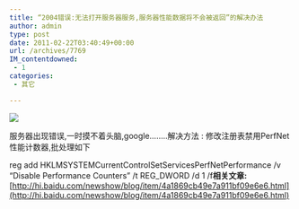 ```yaml
---
title: “2004错误:无法打开服务器服务,服务器性能数据将不会被返回”的解决办法
author: admin
type: post
date: 2011-02-22T03:40:49+00:00
url: /archives/7769
IM_contentdowned:
 - 1
categories:
 - 其它

---
```

[![](https://blogstatic.haohtml.com//uploads/2023/09/c08446b4c04fd36b8ad4b2df.jpg)][1]

服务器出现错误,一时摸不着头脑,google……..解决方法 : 修改注册表禁用PerfNet性能计数器,批处理如下

reg add HKLMSYSTEMCurrentControlSetServicesPerfNetPerformance /v “Disable Performance Counters” /t REG_DWORD /d 1 /f**相关文章:**[http://hi.baidu.com/newshow/blog/item/4a1869cb49e7a911bf09e6e6.html](http://hi.baidu.com/newshow/blog/item/4a1869cb49e7a911bf09e6e6.html)

[1]: http://blog.haohtml.com/wp-content/uploads/2011/02/c08446b4c04fd36b8ad4b2df.jpg